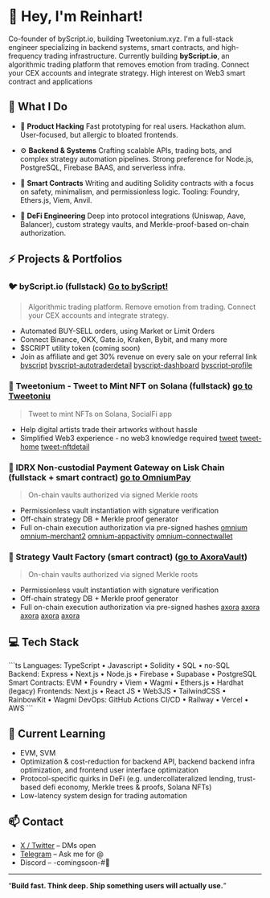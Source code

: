 # 👋 Hey, I'm Reinhart!

Co-founder of byScript.io, building Tweetonium.xyz. I'm a full-stack engineer specializing in backend systems, smart contracts, and high-frequency trading infrastructure. Currently building **byScript.io**, an algorithmic trading platform that removes emotion from trading. Connect your CEX accounts and integrate strategy. High interest on Web3 smart contract and applications

## 🧠 What I Do

- 🧪 **Product Hacking**
  Fast prototyping for real users. Hackathon alum. User-focused, but allergic to bloated frontends.

- ⚙️ **Backend & Systems**
  Crafting scalable APIs, trading bots, and complex strategy automation pipelines. Strong preference for Node.js, PostgreSQL, Firebase BAAS, and serverless infra.

- 🔐 **Smart Contracts**
  Writing and auditing Solidity contracts with a focus on safety, minimalism, and permissionless logic. Tooling: Foundry, Ethers.js, Viem, Anvil.

- 🧬 **DeFi Engineering**
  Deep into protocol integrations (Uniswap, Aave, Balancer), custom strategy vaults, and Merkle-proof-based on-chain authorization.


## ⚡️ Projects & Portfolios

<!-- ### 🐦 Tweetonium
> NFT minting via Twitter. For creators. No wallets needed.
- Mention bot listener that triggers web3 actions
- Custodial wallet infra
- Mint-on-mention + revenue sharing logic
- Built with Firestore (migrating to Postgres), Cloud Functions, and Solidity -->
### 🐦 byScript.io (fullstack) [Go to byScript!](https://www.byscript.io/)
> Algorithmic trading platform. Remove emotion from trading. Connect your CEX accounts and integrate strategy.
- Automated BUY-SELL orders, using Market or Limit Orders
- Connect Binance, OKX, Gate.io, Kraken, Bybit, and many more
- $SCRIPT utility token (coming soon)
- Join as affiliate and get 30% revenue on every sale on your referral link
[byscript](assets/byscript.png)
[byscript-autotraderdetail](assets/byscript-autotraderdetail.png)
[byscript-dashboard](assets/byscript-dashboard.png)
[byscript-profile](assets/byscript-profile.png)

### 🧠 Tweetonium - Tweet to Mint NFT on Solana (fullstack) [go to Tweetoniu](https://www.tweetonium.xyz/)
> Tweet to mint NFTs on Solana, SocialFi app
- Help digital artists trade their artworks without hassle
- Simplified Web3 experience - no web3 knowledge required
[tweet](assets/twt.png)
[tweet-home](assets/twt-home.png)
[tweet-nftdetail](assets/twt-nftdetail.png)

### 🧠 IDRX Non-custodial Payment Gateway on Lisk Chain (fullstack + smart contract) [go to OmniumPay](https://www.omnium-pg.vercel.app/)
> On-chain vaults authorized via signed Merkle roots
- Permissionless vault instantiation with signature verification
- Off-chain strategy DB + Merkle proof generator
- Full on-chain execution authorization via pre-signed hashes
[omnium](assets/omnium.png)
[omnium-merchant2](assets/omnium-merchant2.png)
[omnium-appactivity](assets/omnium-appactivity.png)
[omnium-connectwallet](assets/omnium-connectwallet.png)

### 🧠 Strategy Vault Factory (smart contract) ([go to AxoraVault](https://fe-axora-vault-fork.vercel.app))
> On-chain vaults authorized via signed Merkle roots
- Permissionless vault instantiation with signature verification
- Off-chain strategy DB + Merkle proof generator
- Full on-chain execution authorization via pre-signed hashes
[axora](assets/axora.png)
[axora](assets/axora-connectwallet.png)
[axora](assets/axora-strategist.png)
[axora](assets/axora-vaultdetail.png)
[axora](assets/axora-vault.png)

## 💻 Tech Stack

\`\`\`ts
Languages:   TypeScript • Javascript • Solidity • SQL • no-SQL
Backend:     Express • Next.js • Node.js • Firebase • Supabase • PostgreSQL
Smart Contracts:   EVM • Foundry • Viem • Wagmi • Ethers.js • Hardhat (legacy)
Frontends:   Next.js • React JS • Web3JS • TailwindCSS • RainbowKit • Wagmi
DevOps:      GitHub Actions CI/CD • Railway • Vercel • AWS
\`\`\`

## 🧠 Current Learning

- EVM, SVM
- Optimization & cost-reduction for backend API, backend backend infra optimization, and frontend user interface optimization
- Protocol-specific quirks in DeFi (e.g. undercollateralized lending, trust-based defi economy, Merkle trees & proofs, Solana NFTs)
- Low-latency system design for trading automation

## 📫 Contact

- [X / Twitter](https://twitter.com/reyyyn_hart) – DMs open
- [Telegram](https://t.me/reinhartsamuel) – Ask me for @
- Discord – -comingsoon-#🧠

---

“**Build fast. Think deep. Ship something users will actually use.**”
